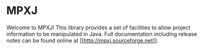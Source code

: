 # MPXJ

Welcome to MPXJ! This library provides a set of facilities to allow project information to be manipulated in Java. 
Full documentation including release notes can be found online at [[http://mpxj.sourceforge.net]]. 